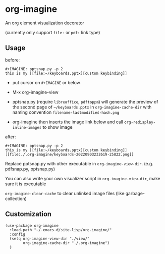# org-imagine
An org element visualization decorator

(currently only support `file:` or `pdf:` link type)

## Usage

before:
```elisp
#+IMAGINE: pptsnap.py -p 2
this is my [[file:~/keyboards.pptx][custom keybinding]]
```

- put cursor on `#+IMAGINE` or below

- M-x org-imagine-view

- pptsnap.py (require `libreoffice`, `pdftoppm`) will generate the preview of the second page of `~/keyboards.pptx` in `org-imagine-cache-dir` with naming convention  `filename-lastmodified-hash.png`

- org-imagine then inserts the image link below and call `org-redisplay-inline-images` to show image

after:
```elisp
#+IMAGINE: pptsnap.py -p 2
this is my [[file:~/keyboards.pptx][custom keybinding]]
[[file:./.org-imagine/keyboards-20220903232619-25822.png]]
```


Replace pptsnap.py with other executable in `org-imagine-view-dir`. (e.g. pdfsnap.py, pptsnap.py)

You can also write your own visualizer script in `org-imagine-view-dir`, make sure it is executable

`org-imagine-clear-cache` to clear unlinked image files (like garbage-collection)


## Customization 

``` elisp
(use-package org-imagine
  :load-path "~/.emacs.d/site-lisp/org-imagine/"
  :config
  (setq org-imagine-view-dir "./view/"
        org-imagine-cache-dir "./.org-imagine")
  )
```

